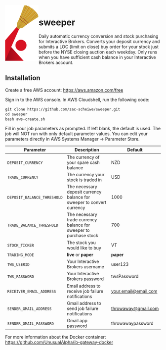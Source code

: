 <img align="left" src="https://github.com/zac-scheiwe/sweeper/blob/master/logo.png" height="180" /> 

sweeper
==

Daily automatic currency conversion and stock purchasing for Interactive Brokers. Converts your deposit currency and submits a LOC (limit on close) buy order for your stock just before the NYSE closing auction each weekday. Only runs when you have sufficient cash balance in your Interactive Brokers account.

## Installation

Create a free AWS account: https://aws.amazon.com/free

Sign in to the AWS console. In AWS Cloudshell, run the following code:

    git clone https://github.com/zac-scheiwe/sweeper.git
    cd sweeper
    bash aws-create.sh

Fill in your job parameters as prompted. If left blank, the default is used. The job will NOT run with only default parameter values. You can edit your parameters directly in AWS Systems Manager -> Parameter Store.

| Parameter             | Description                                                         | Default                    |
| --------------------- | ------------------------------------------------------------------- | -------------------------- |
| `DEPOSIT_CURRENCY`    | The currency of your spare cash balance                             | NZD                        |
| `TRADE_CURRENCY`      | The currency your stock is traded in                                | USD                        |
| `DEPOSIT_BALANCE_THRESHOLD` | The necessary deposit currency balance for sweeper to convert currency | 1000              |
| `TRADE_BALANCE_THRESHOLD`   | The necessary trade currency balance for sweeper to purchase stock     | 700               |
| `STOCK_TICKER`        | The stock you would like to buy                                     | VT                         |
| `TRADING_MODE`        | **live** or **paper**                                               | **paper**                  |
| `TWS_USERID`          | Your Interactive Brokers username                                   | user123                    |
| `TWS_PASSWORD`        | Your Interactive Brokers password                                   | twsPassword                |
| `RECEIVER_EMAIL_ADDRESS`    | Email address to receive job failure notifications            | your.email@email.com       |
| `SENDER_GMAIL_ADDRESS`      | Gmail address to send job failure notifications               | throwaway@gmail.com        |
| `SENDER_GMAIL_PASSWORD`     | Gmail app password                                            | throwawaypassword          |

For more information about the Docker container: https://github.com/UnusualAlpha/ib-gateway-docker
